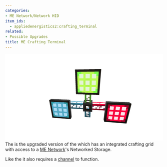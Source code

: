 ```yaml
---
categories:
- ME Network/Network HID
item_ids:
  - appliedenergistics2:crafting_terminal
related:
- Possible Upgrades
title: ME Crafting Terminal
---
```


![A picture of 3 crafting terminals.](../../../../public/assets/large/crafting_terminal.png)
The <ItemLink id="appliedenergistics2:crafting_terminal"/> is the
upgraded version of the <ItemLink
id="appliedenergistics2:terminal"/> which has an integrated crafting
grid with access to a [ME Network](../../me-network.md)'s Networked
Storage.



Like the <ItemLink id="appliedenergistics2:terminal"/> it also
requires a [channel](../../channels.md) to function.

<RecipeFor id="appliedenergistics2:crafting_terminal"/>
